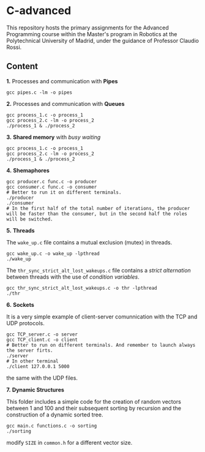 # C-advanced
This repository hosts the primary assignments for the Advanced Programming course within the Master's program in Robotics at the Polytechnical University of Madrid, under the guidance of Professor Claudio Rossi.

## Content

**1.** Processes and communication with **Pipes**
```
gcc pipes.c -lm -o pipes
```
**2.** Processes and communication with **Queues**
```
gcc process_1.c -o process_1
gcc process_2.c -lm -o process_2
./process_1 & ./process_2
```
**3.** **Shared memory** with *busy waiting*
```
gcc process_1.c -o process_1
gcc process_2.c -lm -o process_2
./process_1 & ./process_2
```
**4.** **Shemaphores**
```
gcc producer.c func.c -o producer
gcc consumer.c func.c -o consumer
# Better to run it on different terminals.
./producer
./consumer
# In the first half of the total number of iterations, the producer will be faster than the consumer, but in the second half the roles will be switched.
```
**5.** **Threads**

The `wake_up.c` file contains a mutual exclusion (mutex) in threads.
```
gcc wake_up.c -o wake_up -lpthread
./wake_up
```
The `thr_sync_strict_alt_lost_wakeups.c` file contains a *strict alternation* between threads with the use of *condition variables*.
```
gcc thr_sync_strict_alt_lost_wakeups.c -o thr -lpthread
./thr
```
**6.** **Sockets**

It is a very simple example of client-server comunnication with the TCP and UDP protocols.

```
gcc TCP_server.c -o server
gcc TCP_client.c -o client
# Better to run on different terminals. And remember to launch always the server firts.
./server
# In other terminal
./client 127.0.0.1 5000
```
the same with the UDP files.

**7.** **Dynamic Structures**

This folder includes a simple code for the creation of random vectors between 1 and 100 and their subsequent sorting by recursion and the construction of a dynamic sorted tree.
```
gcc main.c functions.c -o sorting
./sorting
```
modify `SIZE` in `common.h` for a different vector size.

